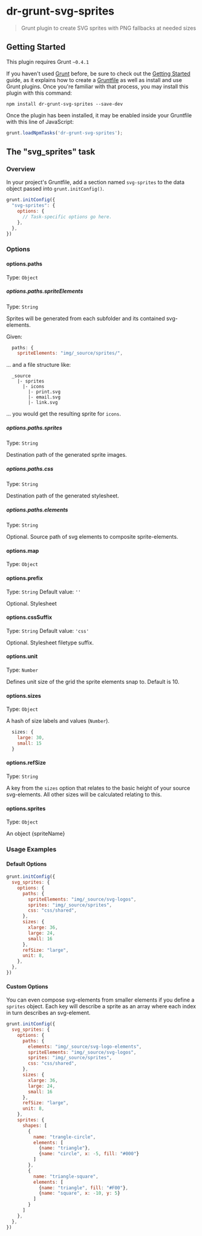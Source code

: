 # dr-grunt-svg-sprites

> Grunt plugin to create SVG sprites with PNG fallbacks at needed sizes

## Getting Started
This plugin requires Grunt `~0.4.1`

If you haven't used [Grunt](http://gruntjs.com/) before, be sure to check out the [Getting Started](http://gruntjs.com/getting-started) guide, as it explains how to create a [Gruntfile](http://gruntjs.com/sample-gruntfile) as well as install and use Grunt plugins. Once you're familiar with that process, you may install this plugin with this command:

```shell
npm install dr-grunt-svg-sprites --save-dev
```

Once the plugin has been installed, it may be enabled inside your Gruntfile with this line of JavaScript:

```js
grunt.loadNpmTasks('dr-grunt-svg-sprites');
```

## The "svg_sprites" task

### Overview
In your project's Gruntfile, add a section named `svg-sprites` to the data object passed into `grunt.initConfig()`.

```js
grunt.initConfig({
  "svg-sprites": {
    options: {
      // Task-specific options go here.
    },
  },
})
```

### Options


#### options.paths

Type: `Object`


##### options.paths.spriteElements
Type: `String`

Sprites will be generated from each subfolder and its contained svg-elements.

Given:

```javascript
  paths: {
    spriteElements: "img/_source/sprites/",
```

... and a file structure like:

```
  _source
    |- sprites
      |- icons
        |- print.svg
        |- email.svg
        |- link.svg
```

... you would get the resulting sprite for `icons`.

##### options.paths.sprites
Type: `String`

Destination path of the generated sprite images.

##### options.paths.css
Type: `String`

Destination path of the generated stylesheet.

##### options.paths.elements
Type: `String`

Optional. Source path of svg elements to composite sprite-elements.
      
#### options.map
Type: `Object`



#### options.prefix
Type: `String`
Default value: `''`

Optional. Stylesheet

#### options.cssSuffix
Type: `String`
Default value: `'css'`

Optional. Stylesheet filetype suffix. 

#### options.unit
Type: `Number`

Defines unit size of the grid the sprite elements snap to. Default is 10.

#### options.sizes
Type: `Object`

A hash of size labels and values (`Number`).

```javascript
  sizes: {
    large: 30,
    small: 15
  }
```

#### options.refSize
Type: `String`

A key from the `sizes` option that relates to the basic height of your source svg-elements. All other sizes will be calculated relating to this.

        
#### options.sprites
Type: `Object`

An object 
{spriteName}


### Usage Examples

#### Default Options

```js
grunt.initConfig({
  svg_sprites: {
    options: {
      paths: {
        spriteElements: "img/_source/svg-logos",
        sprites: "img/_source/sprites",
        css: "css/shared",
      },
      sizes: {
        xlarge: 36,
        large: 24,
        small: 16
      },
      refSize: "large",
      unit: 8,
    },
  },
})
```

#### Custom Options

You can even compose svg-elements from smaller elements if you define a `sprites` object. Each key will describe a sprite as an array where each index in turn describes an svg-element.

```js
grunt.initConfig({
  svg_sprites: {
    options: {
      paths: {
        elements: "img/_source/svg-logo-elements",
        spriteElements: "img/_source/svg-logos",
        sprites: "img/_source/sprites",
        css: "css/shared",
      },
      sizes: {
        xlarge: 36,
        large: 24,
        small: 16
      },
      refSize: "large",
      unit: 8,
    },
    sprites: {
      shapes: [
        {
          name: "trangle-circle",
          elements: [
            {name: "triangle"},
            {name: "circle", x: -5, fill: "#000"}
          ]
        },
        {
          name: "triangle-square",
          elements: [
            {name: "triangle", fill: "#F00"},
            {name: "square", x: -10, y: 5}
          ]
        }
      ]
    },
  },
})
```
